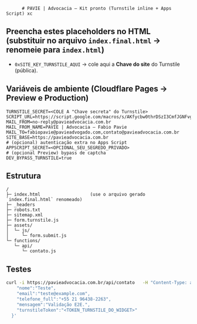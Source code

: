           # PAVIE | Advocacia — Kit pronto (Turnstile inline + Apps Script) xc

## Preencha estes **placeholders no HTML** (substituir no arquivo `index.final.html` → renomeie para `index.html`)
- `0xSITE_KEY_TURNSTILE_AQUI` → cole aqui a **Chave do site** do Turnstile (pública).

## Variáveis de ambiente (Cloudflare Pages → Preview e Production)
```
TURNSTILE_SECRET=<COLE A "Chave secreta" do Turnstile>
SCRIPT_URL=https://script.google.com/macros/s/AKfycbw0thrDSzI3CmfJGNFvgJvXyFX3PNpSFyJ2aeyFcMaM/exec
MAIL_FROM=no-reply@pavieadvocacia.com.br
MAIL_FROM_NAME=PAVIE | Advocacia – Fabio Pavie
MAIL_TO=fabiopavie@pavieadvogado.com,contato@pavieadvocacia.com.br
SITE_BASE=https://pavieadvocacia.com.br
# (opcional) autenticação extra no Apps Script
APPSCRIPT_SECRET=<OPCIONAL_SEU_SEGREDO_PRIVADO>
# (opcional Preview) bypass de captcha
DEV_BYPASS_TURNSTILE=true
```

## Estrutura
```
/
├─ index.html                   (use o arquivo gerado `index.final.html` renomeado)
├─ _headers
├─ robots.txt
├─ sitemap.xml
├─ form.turnstile.js
├─ assets/
│  └─ js/
│     └─ form.submit.js
└─ functions/
   └─ api/
      └─ contato.js
```

## Testes
```bash
curl -i https://pavieadvocacia.com.br/api/contato   -H "Content-Type: application/json"   -d '{
    "nome":"Teste",
    "email":"teste@example.com",
    "telefone_full":"+55 21 96438-2263",
    "mensagem":"Validação E2E.",
    "turnstileToken":"<TOKEN_TURNSTILE_DO_WIDGET>"
  }'
```